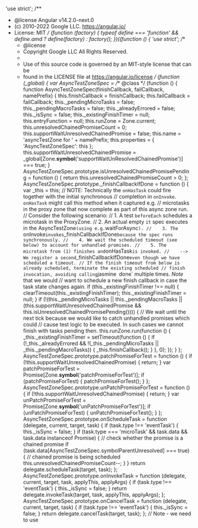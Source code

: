 'use strict';
/**
 * @license Angular v14.2.0-next.0
 * (c) 2010-2022 Google LLC. https://angular.io/
 * License: MIT
 */
(function (factory) {
    typeof define === 'function' && define.amd ? define(factory) :
        factory();
})((function () {
    'use strict';
    /**
     * @license
     * Copyright Google LLC All Rights Reserved.
     *
     * Use of this source code is governed by an MIT-style license that can be
     * found in the LICENSE file at https://angular.io/license
     */
    (function (_global) {
        var AsyncTestZoneSpec = /** @class */ (function () {
            function AsyncTestZoneSpec(finishCallback, failCallback, namePrefix) {
                this.finishCallback = finishCallback;
                this.failCallback = failCallback;
                this._pendingMicroTasks = false;
                this._pendingMacroTasks = false;
                this._alreadyErrored = false;
                this._isSync = false;
                this._existingFinishTimer = null;
                this.entryFunction = null;
                this.runZone = Zone.current;
                this.unresolvedChainedPromiseCount = 0;
                this.supportWaitUnresolvedChainedPromise = false;
                this.name = 'asyncTestZone for ' + namePrefix;
                this.properties = { 'AsyncTestZoneSpec': this };
                this.supportWaitUnresolvedChainedPromise =
                    _global[Zone.__symbol__('supportWaitUnResolvedChainedPromise')] === true;
            }
            AsyncTestZoneSpec.prototype.isUnresolvedChainedPromisePending = function () {
                return this.unresolvedChainedPromiseCount > 0;
            };
            AsyncTestZoneSpec.prototype._finishCallbackIfDone = function () {
                var _this = this;
                // NOTE: Technically the `onHasTask` could fire together with the initial synchronous
                // completion in `onInvoke`. `onHasTask` might call this method when it captured e.g.
                // microtasks in the proxy zone that now complete as part of this async zone run.
                // Consider the following scenario:
                //    1. A test `beforeEach` schedules a microtask in the ProxyZone.
                //    2. An actual empty `it` spec executes in the AsyncTestZone` (using e.g. `waitForAsync`).
                //    3. The `onInvoke` invokes `_finishCallbackIfDone` because the spec runs synchronously.
                //    4. We wait the scheduled timeout (see below) to account for unhandled promises.
                //    5. The microtask from (1) finishes and `onHasTask` is invoked.
                //    --> We register a second `_finishCallbackIfDone` even though we have scheduled a timeout.
                // If the finish timeout from below is already scheduled, terminate the existing scheduled
                // finish invocation, avoiding calling `jasmine` `done` multiple times. *Note* that we would
                // want to schedule a new finish callback in case the task state changes again.
                if (this._existingFinishTimer !== null) {
                    clearTimeout(this._existingFinishTimer);
                    this._existingFinishTimer = null;
                }
                if (!(this._pendingMicroTasks || this._pendingMacroTasks ||
                    (this.supportWaitUnresolvedChainedPromise && this.isUnresolvedChainedPromisePending()))) {
                    // We wait until the next tick because we would like to catch unhandled promises which could
                    // cause test logic to be executed. In such cases we cannot finish with tasks pending then.
                    this.runZone.run(function () {
                        _this._existingFinishTimer = setTimeout(function () {
                            if (!_this._alreadyErrored && !(_this._pendingMicroTasks || _this._pendingMacroTasks)) {
                                _this.finishCallback();
                            }
                        }, 0);
                    });
                }
            };
            AsyncTestZoneSpec.prototype.patchPromiseForTest = function () {
                if (!this.supportWaitUnresolvedChainedPromise) {
                    return;
                }
                var patchPromiseForTest = Promise[Zone.__symbol__('patchPromiseForTest')];
                if (patchPromiseForTest) {
                    patchPromiseForTest();
                }
            };
            AsyncTestZoneSpec.prototype.unPatchPromiseForTest = function () {
                if (!this.supportWaitUnresolvedChainedPromise) {
                    return;
                }
                var unPatchPromiseForTest = Promise[Zone.__symbol__('unPatchPromiseForTest')];
                if (unPatchPromiseForTest) {
                    unPatchPromiseForTest();
                }
            };
            AsyncTestZoneSpec.prototype.onScheduleTask = function (delegate, current, target, task) {
                if (task.type !== 'eventTask') {
                    this._isSync = false;
                }
                if (task.type === 'microTask' && task.data && task.data instanceof Promise) {
                    // check whether the promise is a chained promise
                    if (task.data[AsyncTestZoneSpec.symbolParentUnresolved] === true) {
                        // chained promise is being scheduled
                        this.unresolvedChainedPromiseCount--;
                    }
                }
                return delegate.scheduleTask(target, task);
            };
            AsyncTestZoneSpec.prototype.onInvokeTask = function (delegate, current, target, task, applyThis, applyArgs) {
                if (task.type !== 'eventTask') {
                    this._isSync = false;
                }
                return delegate.invokeTask(target, task, applyThis, applyArgs);
            };
            AsyncTestZoneSpec.prototype.onCancelTask = function (delegate, current, target, task) {
                if (task.type !== 'eventTask') {
                    this._isSync = false;
                }
                return delegate.cancelTask(target, task);
            };
            // Note - we need to use
